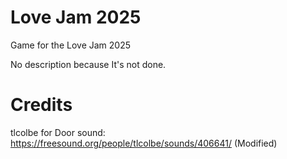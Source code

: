 # Love Jam 2025
Game for the Love Jam 2025

No description because It's not done.

# Credits
tlcolbe for Door sound: https://freesound.org/people/tlcolbe/sounds/406641/ (Modified)